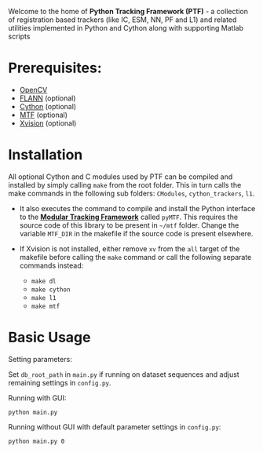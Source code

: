 Welcome to the home of **Python Tracking Framework (PTF)** - a collection of registration based trackers (like IC, ESM, NN, PF and L1) and related utilities implemented in Python and Cython along with supporting Matlab scripts

Prerequisites:
==============
* [OpenCV](http://opencv.org/)
* [FLANN](http://www.cs.ubc.ca/research/flann/) (optional)
* [Cython](http://cython.org/) (optional)
* [MTF](http://webdocs.cs.ualberta.ca/~vis/mtf/) (optional)
* [Xvision](https://bitbucket.org/abhineet123/xvision2) (optional)
		
Installation
============

All optional Cython and C modules used by PTF can be compiled and installed by simply calling `make` from the root folder. This in turn calls the make commands in the following sub folders: `CModules`, `cython_trackers`, `l1`. 

* It also executes the command to compile and install the Python interface to the [**Modular Tracking Framework**](http://webdocs.cs.ualberta.ca/~vis/mtf/) called `pyMTF`. This requires the source code of this library to be present in `~/mtf` folder.  Change the variable `MTF_DIR` in the makefile if the source code is present elsewhere.  
* If Xvision is not installed, either remove `xv` from the `all` target of the makefile before calling the `make` command or call the following separate commands instead:

    * `make dl`
    * `make cython`
    * `make l1`
    * `make mtf`


Basic Usage
===========
Setting parameters:

Set `db_root_path` in `main.py` if running on dataset sequences and adjust remaining settings in `config.py`.

Running with GUI:
```
python main.py
```
Running without GUI with default parameter settings in `config.py`:
```
python main.py 0
```
